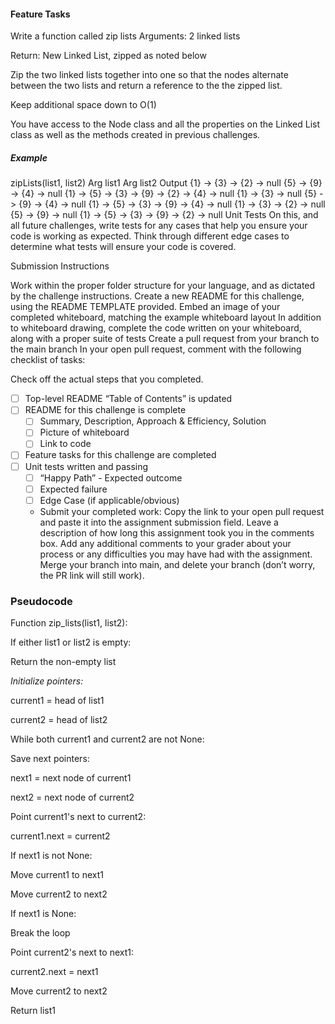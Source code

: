 #### Feature Tasks
Write a function called zip lists
Arguments: 2 linked lists

Return: New Linked List, zipped as noted below

Zip the two linked lists together into one so that the nodes alternate between the two lists and return a reference to the the zipped list.

Keep additional space down to O(1)

You have access to the Node class and all the properties on the Linked List class as well as the methods created in previous challenges.

##### Example
zipLists(list1, list2)
Arg list1	Arg list2	Output
{1} -> {3} -> {2} -> null	{5} -> {9} -> {4} -> null	{1} -> {5} -> {3} -> {9} -> {2} -> {4} -> null
{1} -> {3} -> null	{5} -> {9} -> {4} -> null	{1} -> {5} -> {3} -> {9} -> {4} -> null
{1} -> {3} -> {2} -> null	{5} -> {9} -> null	{1} -> {5} -> {3} -> {9} -> {2} -> null
Unit Tests
On this, and all future challenges, write tests for any cases that help you ensure your code is working as expected. Think through different edge cases to determine what tests will ensure your code is covered.

[//]: # (Stretch Goal)

[//]: # (Once you’ve achieved a working solution, implement another function that merges two sorted linked lists into a single sorted linked list.)

Submission Instructions

Work within the proper folder structure for your language, and as dictated by the challenge instructions.
Create a new README for this challenge, using the README TEMPLATE provided.
Embed an image of your completed whiteboard, matching the example whiteboard layout
In addition to whiteboard drawing, complete the code written on your whiteboard, along with a proper suite of tests
Create a pull request from your branch to the main branch
In your open pull request, comment with the following checklist of tasks:

Check off the actual steps that you completed.
- [ ] Top-level README “Table of Contents” is updated
- [ ] README for this challenge is complete
  - [ ] Summary, Description, Approach & Efficiency, Solution
  - [ ] Picture of whiteboard
  - [ ] Link to code
- [ ] Feature tasks for this challenge are completed
- [ ] Unit tests written and passing
  - [ ] “Happy Path” - Expected outcome
  - [ ] Expected failure
  - [ ] Edge Case (if applicable/obvious)
  
  - Submit your completed work:
  Copy the link to your open pull request and paste it into the assignment submission field.
  Leave a description of how long this assignment took you in the comments box.
  Add any additional comments to your grader about your process or any difficulties you may have had with the assignment.
  Merge your branch into main, and delete your branch (don’t worry, the PR link will still work).

### Pseudocode 

Function zip_lists(list1, list2):

If either list1 or list2 is empty:

Return the non-empty list

_Initialize pointers:_

current1 = head of list1

current2 = head of list2

While both current1 and current2 are not None:

Save next pointers:

next1 = next node of current1

next2 = next node of current2

Point current1's next to current2:

current1.next = current2

If next1 is not None:

Move current1 to next1

Move current2 to next2

If next1 is None:

Break the loop

Point current2's next to next1:

current2.next = next1

Move current2 to next2

Return list1
